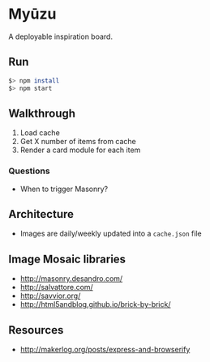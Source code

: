 # Myūzu
A deployable inspiration board.


## Run
```bash
$> npm install
$> npm start
```


## Walkthrough
1. Load cache
2. Get X number of items from cache
3. Render a card module for each item

### Questions
- When to trigger Masonry?


## Architecture
- Images are daily/weekly updated into a `cache.json` file


## Image Mosaic libraries
- http://masonry.desandro.com/
- http://salvattore.com/
- http://savvior.org/
- http://html5andblog.github.io/brick-by-brick/


## Resources
- http://makerlog.org/posts/express-and-browserify
